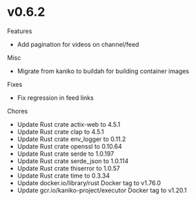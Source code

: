 # v0.6.2

Features

* Add pagination for videos on channel/feed

Misc

* Migrate from kaniko to buildah for building container images

Fixes

* Fix regression in feed links

Chores

* Update Rust crate actix-web to 4.5.1
* Update Rust crate clap to 4.5.1
* Update Rust crate env_logger to 0.11.2
* Update Rust crate openssl to 0.10.64
* Update Rust crate serde to 1.0.197
* Update Rust crate serde_json to 1.0.114
* Update Rust crate thiserror to 1.0.57
* Update Rust crate time to 0.3.34
* Update docker.io/library/rust Docker tag to v1.76.0
* Update gcr.io/kaniko-project/executor Docker tag to v1.20.1
